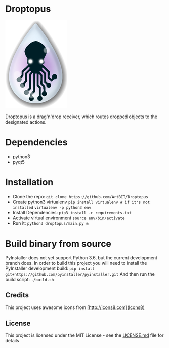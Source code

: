 # Droptopus
![Droptopus Logo](/droptopus/assets/droptopus.png)

Droptopus is a drag'n'drop receiver, which routes dropped objects to the designated actions.

# Dependencies 
 - python3
 - pyqt5

# Installation
 - Clone the repo:
 `git clone https://github.com/ArtBIT/Droptopus`
 - Create python3 virtualenv
 `pip install virtualenv # if it's not installed`
 `virtualenv -p python3 env`
 - Install Dependencies:
 `pip3 install -r requirements.txt`
 - Activate virtual environment
 `source env/bin/activate`
 - Run it:
 `python3 droptopus/main.py &`

# Build binary from source
PyInstaller does not yet support Python 3.6, but the current development branch does. In order to build this project you will need to install the PyInstaller development build:
`pip install git+https://github.com/pyinstaller/pyinstaller.git`
And then run the build script:
`./build.sh`

## Credits

This project uses awesome icons from [http://icons8.com](Icons8)

## License

This project is licensed under the MIT License - see the [LICENSE.md](LICENSE.md) file for details

